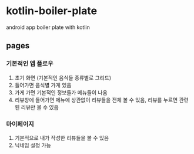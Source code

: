 # kotlin-boiler-plate
android app boiler plate with kotlin

## pages
### 기본적인 앱 플로우
1. 초기 화면 (기본적인 음식들 종류별로 그리드)
2. 들어가면 음식별 가게 있음
3. 가게 가면 기본적인 정보들가 메뉴들이 나옴
4. 리뷰창에 들어가면 메뉴에 상관없이 리뷰들을 전체 볼 수 있음, 리뷰를 누르면 관련된 리뷰만 볼 수 있음

### 마이페이지
1. 기본적으로 내가 작성한 리뷰들을 볼 수 있음
2. 닉네임 설정 가능
